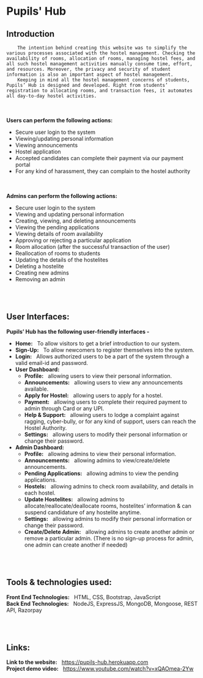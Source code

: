 # Pupils' Hub
## Introduction
        The intention behind creating this website was to simplify the various processes associated with the hostel management. Checking the availability of rooms, allocation of rooms, managing hostel fees, and all such hostel management activities manually consume time, effort, and resources. Moreover, the privacy and security of student information is also an important aspect of hostel management.
        Keeping in mind all the hostel management concerns of students, Pupils’ Hub is designed and developed. Right from students’ registration to allocating rooms, and transaction fees, it automates all day-to-day hostel activities.

<br/><br/>
**Users can perform the following actions:**

  * Secure user login to the system
  * Viewing/updating personal information
  * Viewing announcements
  * Hostel application
  * Accepted candidates can complete their payment via our payment portal
  * For any kind of harassment, they can complain to the hostel authority
  
<br/><br/>
**Admins can perform the following actions:**
  * Secure user login to the system
  * Viewing and updating personal information
  * Creating, viewing, and deleting announcements
  * Viewing the pending applications
  * Viewing details of room availability
  * Approving or rejecting a particular application
  * Room allocation (after the successful transaction of the user)
  * Reallocation of rooms to students
  * Updating the details of the hostelites
  * Deleting a hostelite
  * Creating new admins
  * Removing an admin

<br/><br/>
## User Interfaces:
**Pupils’ Hub has the following user-friendly interfaces -**

  * **Home:** &nbsp; To allow visitors to get a brief introduction to our system.
  * **Sign-Up:** &nbsp; To allow newcomers to register themselves into the system.
  * **Login:** &nbsp; Allows authorized users to be a part of the system through a valid email-id and password.  <br/>
  * **User Dashboard:**
    - **Profile:** &nbsp; allowing users to view their personal information.
    - **Announcements:** &nbsp; allowing users to view any announcements available.
    - **Apply for Hostel:** &nbsp; allowing users to apply for a hostel.
    - **Payment:** &nbsp; allowing users to complete their required payment to admin through Card or any UPI.
    - **Help & Support:** &nbsp; allowing users to lodge a complaint against ragging, cyber-bully, or for any kind of support, users can reach the Hostel Authority.
    - **Settings:** &nbsp; allowing users to modify their personal information or change their password.   <br/>
  * **Admin Dashboard:**
    - **Profile:** &nbsp; allowing admins to view their personal information.
    - **Announcements:** &nbsp; allowing admins to view/create/delete announcements.
    - **Pending Applications:** &nbsp; allowing admins to view the pending applications.
    - **Hostels:** &nbsp; allowing admins to check room availability, and details in each hostel.
    - **Update Hostelites:** &nbsp; allowing admins to allocate/reallocate/deallocate rooms, hostelites’ information & can suspend candidature of any hostelite anytime.
    - **Settings:** &nbsp; allowing admins to modify their personal information or change their password.
    - **Create/Delete Admin:** &nbsp; allowing admins to create another admin or remove a particular admin. (There is no sign-up process for admin, one admin can create another if needed)

<br/> <br/>
## Tools & technologies used:
  **Front End Technologies:** &nbsp; HTML, CSS, Bootstrap, JavaScript <br/>
  **Back End Technologies:** &nbsp; NodeJS, ExpressJS, MongoDB, Mongoose, REST API, Razorpay
  
<br/> <br/>
## Links:
**Link to the website:** &nbsp; https://pupils-hub.herokuapp.com  <br/>
**Project demo video:** &nbsp; https://www.youtube.com/watch?v=xQAOmea-2Yw

